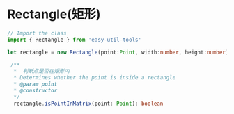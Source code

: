 # Rectangle(矩形)

```typescript
// Import the class
import { Rectangle } from 'easy-util-tools'

let rectangle = new Rectangle(point:Point, width:number, height:number);
```

```typescript
 /**
  *  判断点是否在矩形内
  * Determines whether the point is inside a rectangle
  * @param point
  * @constructor
  */
  rectangle.isPointInMatrix(point: Point): boolean 
```
